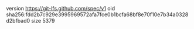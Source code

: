 version https://git-lfs.github.com/spec/v1
oid sha256:fdd2b7c929e3995969572afa7fce0b1bcfa68bf8e70f10e7b34a0328d2bfbad0
size 5379
